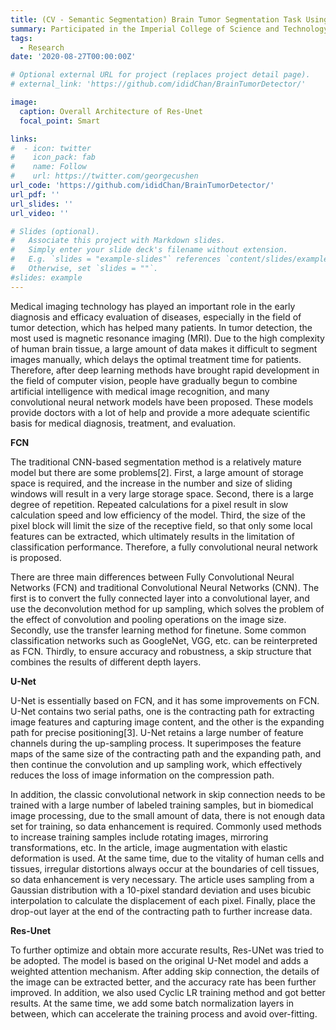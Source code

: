 ```yaml
---
title: (CV - Semantic Segmentation) Brain Tumor Segmentation Task Using U-Net.
summary: Participated in the Imperial College of Science and Technology’s Data Science Summer School, complete a brain tumor segmentation task using U-Net. Use Keras to load datasets and do data preprocessing and augmentation on images, build U-Net, Res-UNet and U^2-Net networks, optimize using the dice loss.
tags:
  - Research
date: '2020-08-27T00:00:00Z'

# Optional external URL for project (replaces project detail page).
# external_link: 'https://github.com/ididChan/BrainTumorDetector/'

image:
  caption: Overall Architecture of Res-Unet
  focal_point: Smart

links:
#  - icon: twitter
#    icon_pack: fab
#    name: Follow
#    url: https://twitter.com/georgecushen
url_code: 'https://github.com/ididChan/BrainTumorDetector/'
url_pdf: ''
url_slides: ''
url_video: ''

# Slides (optional).
#   Associate this project with Markdown slides.
#   Simply enter your slide deck's filename without extension.
#   E.g. `slides = "example-slides"` references `content/slides/example-slides.md`.
#   Otherwise, set `slides = ""`.
#slides: example
---
```


Medical imaging technology has played an important role in the early diagnosis
and efficacy evaluation of diseases, especially in the field of tumor detection, which
has helped many patients. In tumor detection, the most used is magnetic resonance
imaging (MRI). Due to the high complexity of human brain tissue, a large amount of
data makes it difficult to segment images manually, which delays the optimal treatment
time for patients. Therefore, after deep learning methods have brought rapid
development in the field of computer vision, people have gradually begun to combine
artificial intelligence with medical image recognition, and many convolutional neural
network models have been proposed. These models provide doctors with a lot of help
and provide a more adequate scientific basis for medical diagnosis, treatment, and evaluation.

**FCN**

The traditional CNN-based segmentation method is a relatively mature model but
there are some problems[2]. First, a large amount of storage space is required, and the
increase in the number and size of sliding windows will result in a very large storage
space. Second, there is a large degree of repetition. Repeated calculations for a pixel
result in slow calculation speed and low efficiency of the model. Third, the size of the
pixel block will limit the size of the receptive field, so that only some local features can
be extracted, which ultimately results in the limitation of classification performance.
Therefore, a fully convolutional neural network is proposed.

There are three main differences between Fully Convolutional Neural Networks
(FCN) and traditional Convolutional Neural Networks (CNN).
The first is to convert the fully connected layer into a convolutional layer, and use
the deconvolution method for up sampling, which solves the problem of the effect of
convolution and pooling operations on the image size.
Secondly, use the transfer learning method for finetune. Some common classification
networks such as GoogleNet, VGG, etc. can be reinterpreted as FCN.
Thirdly, to ensure accuracy and robustness, a skip structure that combines the results
of different depth layers.

**U-Net**

U-Net is essentially based on FCN, and it has some improvements on FCN. U-Net
contains two serial paths, one is the contracting path for extracting image features and
capturing image content, and the other is the expanding path for precise positioning[3].
U-Net retains a large number of feature channels during the up-sampling process. It
superimposes the feature maps of the same size of the contracting path and the expanding
path, and then continue the convolution and up sampling work, which effectively
reduces the loss of image information on the compression path.

In addition, the classic convolutional network in skip connection needs to be trained
with a large number of labeled training samples, but in biomedical image processing,
due to the small amount of data, there is not enough data set for training, so data enhancement
is required. Commonly used methods to increase training samples include
rotating images, mirroring transformations, etc. In the article, image augmentation
with elastic deformation is used. At the same time, due to the vitality of human cells
and tissues, irregular distortions always occur at the boundaries of cell tissues, so data
enhancement is very necessary. The article uses sampling from a Gaussian distribution
with a 10-pixel standard deviation and uses bicubic interpolation to calculate the displacement
of each pixel. Finally, place the drop-out layer at the end of the contracting
path to further increase data.

**Res-Unet**

To further optimize and obtain more accurate results, Res-UNet was tried to be
adopted. The model is based on the original U-Net model and adds a weighted attention
mechanism. After adding skip connection, the details of the image can be
extracted better, and the accuracy rate has been further improved. In addition, we also
used Cyclic LR training method and got better results. At the same time, we add
some batch normalization layers in between, which can accelerate the training process
and avoid over-fitting.
